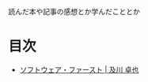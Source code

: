読んだ本や記事の感想とか学んだこととか

# 目次

- [ソフトウェア・ファースト \| 及川 卓也](./%E3%82%BD%E3%83%95%E3%83%88%E3%82%A6%E3%82%A7%E3%82%A2%E3%83%BB%E3%83%95%E3%82%A1%E3%83%BC%E3%82%B9%E3%83%88.md)
